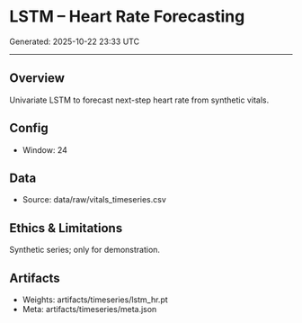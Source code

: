 # LSTM – Heart Rate Forecasting

Generated: 2025-10-22 23:33 UTC

---
## Overview
Univariate LSTM to forecast next-step heart rate from synthetic vitals.

## Config
- Window: 24

## Data
- Source: data/raw/vitals_timeseries.csv

## Ethics & Limitations
Synthetic series; only for demonstration.

## Artifacts
- Weights: artifacts/timeseries/lstm_hr.pt
- Meta: artifacts/timeseries/meta.json
